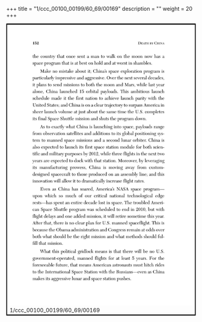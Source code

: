 +++
title = "1/ccc_00100_00199/60_69/00169"
description = ""
weight = 20
+++

<table style="border:2px solid black;max-width:800px;max-height:800px;" 
><tr><td>
<img class="center-fit-jpg"
src="/jpg_/out_jpg_dbc_169.jpg">
1/ccc_00100_00199/60_69/00169
</img></td></tr></table>
